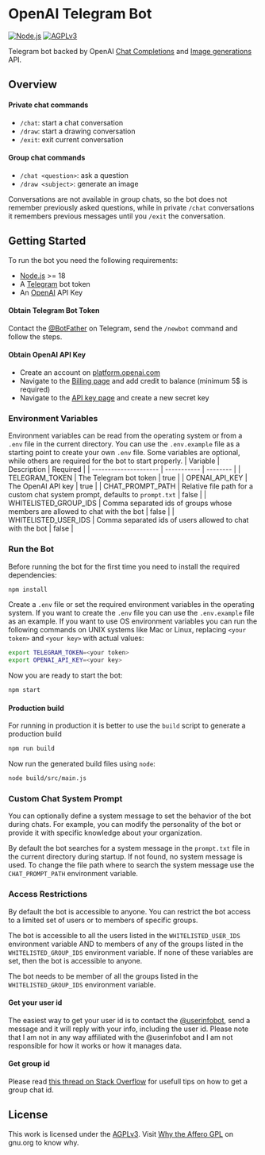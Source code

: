 # OpenAI Telegram Bot
[![Node.js](https://img.shields.io/badge/Node.js->=%2018-blue.svg)](https://nodejs.org)
[![AGPLv3](https://img.shields.io/badge/license-AGPLv3-blue.svg)](https://www.gnu.org/licenses/agpl-3.0.html)

Telegram bot backed by OpenAI [Chat Completions](https://platform.openai.com/docs/guides/text-generation/chat-completions-api) and [Image generations](https://platform.openai.com/docs/guides/images) API.

## Overview

#### Private chat commands
- `/chat`: start a chat conversation
- `/draw`: start a drawing conversation
- `/exit`: exit current conversation

#### Group chat commands
- `/chat <question>`: ask a question
- `/draw <subject>`: generate an image

Conversations are not available in group chats, so the bot does not remember previously asked questions, while in private `/chat` conversations it remembers previous messages until you `/exit` the conversation.

## Getting Started
To run the bot you need the following requirements:
- [Node.js](https://nodejs.org) >= 18
- A [Telegram](https://telegram.org) bot token
- An [OpenAI](https://openai.com/product) API Key

#### Obtain Telegram Bot Token
Contact the [@BotFather](https://t.me/botfather) on Telegram, send the `/newbot` command and follow the steps.

#### Obtain OpenAI API Key
- Create an account on [platform.openai.com](https://platform.openai.com)
- Navigate to the [Billing page](https://platform.openai.com/account/billing) and add credit to balance (minimum 5$ is required)
- Navigate to the [API key page](https://platform.openai.com/api-keys) and create a new secret key

### Environment Variables
Environment variables can be read from the operating system or from a `.env` file in the current directory. You can use the `.env.example` file as a starting point to create your own `.env` file. Some variables are optional, while others are required for the bot to start properly.
| Variable              | Description | Required |
| --------------------- | ----------- | -------- |
| TELEGRAM_TOKEN        | The Telegram bot token | true |
| OPENAI_API_KEY        | The OpenAI API key | true |
| CHAT_PROMPT_PATH      | Relative file path for a custom chat system prompt, defaults to `prompt.txt` | false |
| WHITELISTED_GROUP_IDS | Comma separated ids of groups whose members are allowed to chat with the bot | false |
| WHITELISTED_USER_IDS  | Comma separated ids of users allowed to chat with the bot | false |

### Run the Bot
Before running the bot for the first time you need to install the required dependencies:
```bash
npm install
```
Create a `.env` file or set the required environment variables in the operating system. If you want to create the `.env` file you can use the `.env.example` file as an example. If you want to use OS environment variables you can run the following commands on UNIX systems like Mac or Linux, replacing `<your token>` and `<your key>` with actual values:
```bash
export TELEGRAM_TOKEN=<your token>
export OPENAI_API_KEY=<your key>
```

Now you are ready to start the bot:
```bash
npm start
```

#### Production build
For running in production it is better to use the `build` script to generate a production build
```bash
npm run build
```
Now run the generated build files using `node`:
```bash
node build/src/main.js
```

### Custom Chat System Prompt
You can optionally define a system message to set the behavior of the bot during chats. For example, you can modify the personality of the bot or provide it with specific knowledge about your organization.

By default the bot searches for a system message in the `prompt.txt` file in the current directory during startup. If not found, no system message is used. To change the file path where to search the system message use the `CHAT_PROMPT_PATH` environment variable.

### Access Restrictions
By default the bot is accessible to anyone. You can restrict the bot access to a limited set of users or to members of specific groups.

The bot is accessible to all the users listed in the `WHITELISTED_USER_IDS` environment variable AND to members of any of the groups listed in the `WHITELISTED_GROUP_IDS` environment variable. If none of these variables are set, then the bot is accessible to anyone.

The bot needs to be member of all the groups listed in the `WHITELISTED_GROUP_IDS` environment variable.

#### Get your user id
The easiest way to get your user id is to contact the [@userinfobot](https://t.me/userinfobot), send a message and it will reply with your info, including the user id. Please note that I am not in any way affiliated with the @userinfobot and I am not responsible for how it works or how it manages data.

#### Get group id
Please  read [this thread on Stack Overflow](https://stackoverflow.com/questions/32423837/telegram-bot-how-to-get-a-group-chat-id) for usefull tips on how to get a group chat id.

## License
This work is licensed under the [AGPLv3](https://www.gnu.org/licenses/agpl-3.0.html). Visit [Why the Affero GPL](https://www.gnu.org/licenses/why-affero-gpl.html) on gnu.org to know why.
